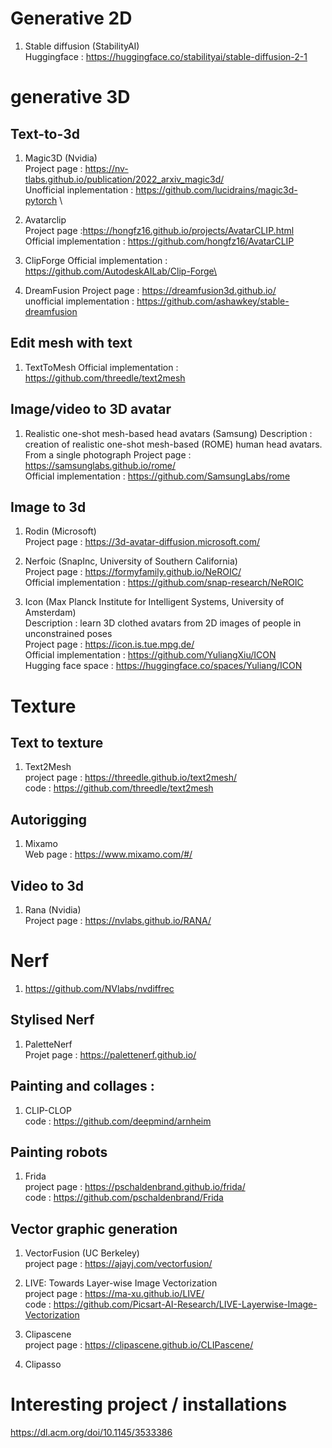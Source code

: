 # Generative 2D
1. Stable diffusion (StabilityAI) \
Huggingface : https://huggingface.co/stabilityai/stable-diffusion-2-1

# generative 3D
## Text-to-3d 
1. Magic3D (Nvidia) \
Project page : https://nv-tlabs.github.io/publication/2022_arxiv_magic3d/ \
Unofficial inplementation : https://github.com/lucidrains/magic3d-pytorch \

2. Avatarclip \
Project page :https://hongfz16.github.io/projects/AvatarCLIP.html \
Official implementation : https://github.com/hongfz16/AvatarCLIP

3. ClipForge
Official implementation : https://github.com/AutodeskAILab/Clip-Forge\

4. DreamFusion
Project page : https://dreamfusion3d.github.io/ \
unofficial implementation : https://github.com/ashawkey/stable-dreamfusion


## Edit mesh with text
1. TextToMesh
Official implementation : https://github.com/threedle/text2mesh

## Image/video to 3D avatar
1. Realistic one-shot mesh-based head avatars (Samsung)
Description : creation of realistic one-shot mesh-based (ROME) human head avatars. From a single photograph
Project page : https://samsunglabs.github.io/rome/ \
Official implementation : https://github.com/SamsungLabs/rome

## Image to 3d 

1. Rodin (Microsoft) \
Project page : https://3d-avatar-diffusion.microsoft.com/ 

2. Nerfoic (SnapInc, University of Southern California) \
Project page : https://formyfamily.github.io/NeROIC/ \
Official implementation : https://github.com/snap-research/NeROIC 

3. Icon (Max Planck Institute for Intelligent Systems, University of Amsterdam) \
Description : learn 3D clothed avatars from 2D images of people in unconstrained poses \
Project page : https://icon.is.tue.mpg.de/ \
Official implementation : https://github.com/YuliangXiu/ICON \
Hugging face space : https://huggingface.co/spaces/Yuliang/ICON 

# Texture
## Text to texture
1. Text2Mesh \
project page : https://threedle.github.io/text2mesh/ \
code : https://github.com/threedle/text2mesh

## Autorigging 
1. Mixamo \
Web page : https://www.mixamo.com/#/

## Video to 3d
1. Rana (Nvidia) \
Project page : https://nvlabs.github.io/RANA/

# Nerf

1. https://github.com/NVlabs/nvdiffrec

## Stylised Nerf
1. PaletteNerf \
Projet page : https://palettenerf.github.io/

## Painting and collages : 
1. CLIP-CLOP \
code : https://github.com/deepmind/arnheim

## Painting robots
1. Frida \
project page : https://pschaldenbrand.github.io/frida/ \
code : https://github.com/pschaldenbrand/Frida

## Vector graphic generation
1. VectorFusion (UC Berkeley) \
project page : https://ajayj.com/vectorfusion/

2. LIVE: Towards Layer-wise Image Vectorization \
project page : https://ma-xu.github.io/LIVE/ \
code : https://github.com/Picsart-AI-Research/LIVE-Layerwise-Image-Vectorization

3. Clipascene \
project page : https://clipascene.github.io/CLIPascene/

5. Clipasso



# Interesting project / installations
https://dl.acm.org/doi/10.1145/3533386

